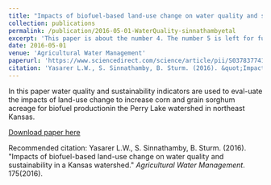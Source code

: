 ```yaml
---
title: "Impacts of biofuel-based land-use change on water quality and sustainability in a Kansas watershed"
collection: publications
permalink: /publication/2016-05-01-WaterQuality-sinnathambyetal
excerpt: 'This paper is about the number 4. The number 5 is left for future work.'
date: 2016-05-01
venue: 'Agricultural Water Management'
paperurl: 'https://www.sciencedirect.com/science/article/pii/S0378377416301585'
citation: 'Yasarer L.W., S. Sinnathamby, B. Sturm. (2016). &quot;Impacts of biofuel-based land-use change on water quality and sustainability in a Kansas watershed.&quot; <i>Agricultural Water Management</i>. 175(2016).'
---
```

In this paper water quality and sustainability indicators are used to eval-uate the impacts of land-use change to increase corn and grain sorghum acreage for biofuel productionin the Perry Lake watershed in northeast Kansas.

[Download paper here](http://SumathyS.github.io/files/paper4.pdf)

Recommended citation: Yasarer L.W., S. Sinnathamby, B. Sturm. (2016). "Impacts of biofuel-based land-use change on water quality and sustainability in a Kansas watershed." <i>Agricultural Water Management</i>. 175(2016).